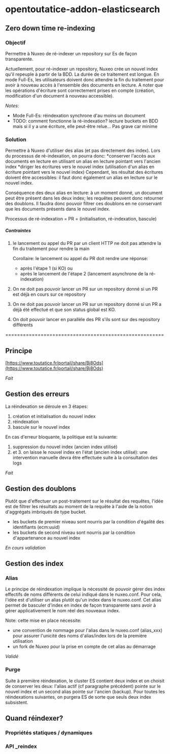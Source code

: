 # opentoutatice-addon-elasticsearch

## Zero down time re-indexing

### Objectif
Permettre à Nuxeo de ré-indexer un repository sur Es de façon transparente.

Actuellement, pour ré-indexer un repository, Nuxeo crée un nouvel index qu'il repeuple à partir de la BDD. 
La durée de ce traitement est longue.
En mode Full-Es, les utilisateurs doivent donc attendre la fin du traitement pour avoir à nouveau accès à l'ensemble des documents en lecture.
A noter que les opérations d'écriture sont correctement prises en compte (création, modification d'un document à nouveau accessible).

_Notes_:
* Mode Full-Es: réindexation synchrone d'au moins un document
* TODO: comment fonctionne la ré-indexation? lecture buckets en BDD mais si il y a une écriture, elle peut-être relue... Pas grave car minime

### Solution
Permettre à Nuxeo d'utiliser des alias (et pas directement des index).
Lors du processus de ré-indexation, on pourra donc:
*conserver l'accès aux documents en lecture en utilisant un alias en lecture pointant vers l'ancien index
*diriger les écritures vers le nouvel index (utilisation d'un alias en écriture pointant vers le nouvel index)
Cependant, les résultat des écritures doivent être accessibles: il faut donc également un alias en lecture sur le nouvel index. 

Conséquence des deux alias en lecture: à un moment donné, un document peut être présent dans les deux index; les requêtes peuvent donc retourner des doublons.
Il faudra donc pouvoir filtrer ces doublons en ne conservant que les documents présents dans le nouvel index.

Processus de ré-indexation = PR = (initialisation, ré-indexation, bascule)


##### Contraintes
1) le lancement ou appel du PR par un client HTTP ne doit pas attendre la fin du traitement pour rendre la main
 
   Corollaire:
   le lancement ou appel du PR doit rendre une réponse:
   * après l'étape 1 (si KO)
	 ou
   * après le lancement de l'étape 2 (lancement asynchrone de la ré-indexation)
 	
2) On ne doit pas pouvoir lancer un PR sur un repository donné si un PR est déjà en cours sur ce repository

3) On ne doit pas pouvoir lancer un PR sur un repository donné si un PR a déjà été effectué et que son status global est KO.

4) On doit pouvoir lancer en parallèle des PR s'ils sont sur des repository différents 


======================================================


## Principe

[https://www.toutatice.fr/portail/share/Bj8Ods](https://www.toutatice.fr/portail/share/Bj8Ods)

*Fait*

## Gestion des erreurs

La réindexation se déroule en 3 étapes:
1. création et initialisation du nouvel index
2. réindexation
3. bascule sur le nouvel index

En cas d'erreur bloquante, la politique est la suivante:
1. suppression du nouvel index (ancien index utilisé)
2. et 3. on laisse le nouvel index en l'état (ancien index utilisé): une intervention manuelle devra être effectuée suite à la consultation des logs

*Fait*

## Gestion des doublons

Plutôt que d'effectuer un post-traitement sur le résultat des requêtes, l'idée est de filtrer les résultats au moment de la requête à l'aide de la notion d'aggrégats imbriqués de type bucket.
- les buckets de premier niveau sont nourris par la condition d'égalité des identifiants (ecm:uuid)
- les buckets de second niveau sont nourris par la condition d'appartenance au nouvel index

*En cours validation*

## Gestion des index

### Alias

Le principe de réindexation implique la nécessité de pouvoir gérer des index effectifs de noms différents de celui indiqué dans le nuxeo.conf.
Pour cela, l'idée est d'utiliser un alias plutôt qu'un index dans le nuxeo.conf.
Cet alias permet de basculer d'index en index de façon transparente sans avoir à gérer applicativement le nom réel des nouveaux index.

Note: cette mise en place nécessite:
- une convention de nommage pour l'alias dans le nuxeo.conf (alias_xxx) pour assurer l'unicité des noms d'alias/index lors de la première utilisation
- un fork de Nuxeo pour la prise en compte de cet alias au démarrage

*Validé*

### Purge

Suite à première réindexation, le cluster ES contient deux index et on choisit de conserver les deux:
l'alias actif (cf paragraphe précédent) pointe sur le nouvel index et un second alias pointe sur l'ancien (backup).
Pour toutes les réindexations suivantes, on purgera ES de sorte que seuls deux index subsistent.


## Quand réindexer?

### Propriétés statiques / dynamiques

### API _reindex
